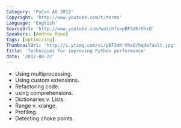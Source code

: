 ```yaml
---
Category: 'PyCon AU 2012'
Copyright: 'http://www.youtube.com/t/terms'
Language: 'English'
SourceUrl: 'http://www.youtube.com/watch?v=pBF3dKrVhxQ'
Speakers: [Andrew Rowe]
Tags: [optimizing]
ThumbnailUrl: 'http://i.ytimg.com/vi/pBF3dKrVhxQ/hqdefault.jpg'
Title: 'Techniques for improving Python performance'
date: '2012-08-22'
---
```

  * Using multiprocessing.
  * Using custom extensions.
  * Refactoring code.
  * using comprehensions.
  * Dictionaries v. Lists.
  * Range v. xrange.
  * Profiling.
  * Detecting choke points.
